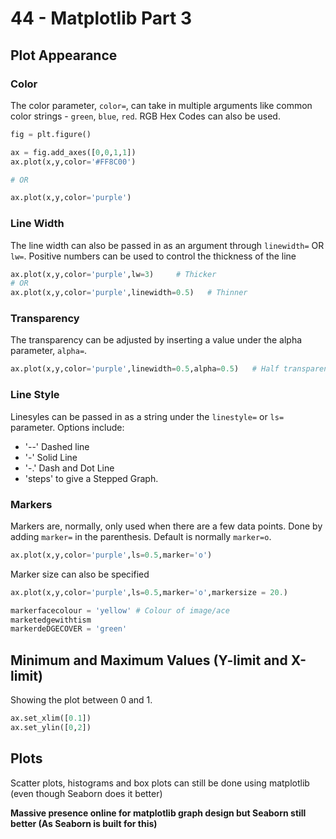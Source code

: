 # 44 - Matplotlib Part 3

## Plot Appearance

### Color

The color parameter, `color=`, can take in multiple arguments like common color strings - `green`, `blue`, `red`. RGB Hex Codes can also be used.

```py
fig = plt.figure()

ax = fig.add_axes([0,0,1,1])
ax.plot(x,y,color='#FF8C00')

# OR

ax.plot(x,y,color='purple')
```

### Line Width

The line width can also be passed in as an argument through `linewidth=` OR `lw=`. Positive numbers can be used to control the thickness of the line

```py
ax.plot(x,y,color='purple',lw=3)     # Thicker
# OR
ax.plot(x,y,color='purple',linewidth=0.5)   # Thinner
```
### Transparency

The transparency can be adjusted by inserting a value under the alpha parameter, `alpha=`.

```py
ax.plot(x,y,color='purple',linewidth=0.5,alpha=0.5)   # Half transparent
```

### Line Style

Linesyles can be passed in as a string under the `linestyle=` or `ls=` parameter. Options include:

* '--' Dashed line
* '-' Solid Line
* '-.' Dash and Dot Line
* 'steps' to give a Stepped Graph.

### Markers

Markers are, normally, only used when there are a few data points. Done by adding `marker=` in the parenthesis. Default is normally `marker=o`.

```py
ax.plot(x,y,color='purple',ls=0.5,marker='o')
```

Marker size can also be specified
```py
ax.plot(x,y,color='purple',ls=0.5,marker='o',markersize = 20.)

markerfacecolour = 'yellow' # Colour of image/ace
marketedgewithtism
markerdeDGECOVER = 'green' 
```

## Minimum and Maximum Values (Y-limit and X-limit)

Showing the plot between 0 and 1.

```py
ax.set_xlim([0.1])
ax.set_ylin([0,2])
```
## Plots

Scatter plots, histograms and box plots can still be done using matplotlib (even though Seaborn does it better)

**Massive presence online for matplotlib graph design but Seaborn still better (As Seaborn is built for this)**
